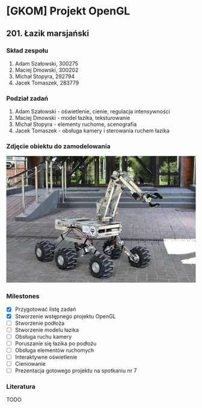 # [GKOM] Projekt OpenGL
## 201. Łazik marsjański 
### Skład zespołu
1. Adam Szałowski, 300275
2. Maciej Dmowski, 300202
3. Michał Stopyra, 292794
4. Jacek Tomaszek, 283779
### Podział zadań
1. Adam Szałowski - oświetlenie, cienie, regulacja intensywności
2. Maciej Dmowski - model łazika, teksturowanie
3. Michał Stopyra - elementy ruchome, scenografia
4. Jacek Tomaszek - obsługa kamery i sterowania ruchem łazika
### Zdjęcie obiektu do zamodelowania
![Wzór łazika](lazik.png)
### Milestones
- [x] Przygotować listę zadań
- [x] Stworzenie wstępnego projektu OpenGL
- [ ] Stworzenie podłoża
- [ ] Stworzenie modelu łazika
- [ ] Obsługa ruchu kamery
- [ ] Poruszanie się łazika po podłożu
- [ ] Obsługa elementów ruchomych
- [ ] Interaktywne oświetlenie
- [ ] Cieniowanie
- [ ] Prezentacja gotowego projektu na spotkaniu nr 7
### Literatura
TODO
